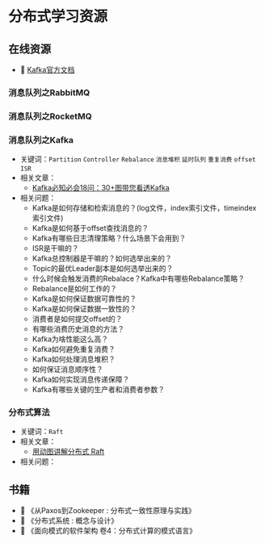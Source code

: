 # 分布式学习资源

## 在线资源

* :office: [Kafka官方文档](https://kafka.apache.org/documentation/)

### 消息队列之RabbitMQ

### 消息队列之RocketMQ

### 消息队列之Kafka

- 关键词：`Partition` `Controller` `Rebalance` `消息堆积` `延时队列` `重复消费` `offset` `ISR`
- 相关文章：
    - [Kafka必知必会18问：30+图带您看透Kafka](https://www.itzhai.com/articles/deep-understanding-of-kafka.html)
- 相关问题：
    - Kafka是如何存储和检索消息的？(log文件，index索引文件，timeindex索引文件)
    - Kafka是如何基于offset查找消息的？
    - Kafka有哪些日志清理策略？什么场景下会用到？
    - ISR是干嘛的？
    - Kafka总控制器是干嘛的？如何选举出来的？
    - Topic的最优Leader副本是如何选举出来的？
    - 什么时候会触发消费的Rebalace？Kafka中有哪些Rebalance策略？
    - Rebalance是如何工作的？
    - Kafka是如何保证数据可靠性的？
    - Kafka是如何保证数据一致性的？
    - 消费者是如何提交offset的？
    - 有哪些消费历史消息的方法？
    - Kafka为啥性能这么高？
    - Kafka如何避免重复消费？
    - Kafka如何处理消息堆积？
    - 如何保证消息顺序性？
    - Kafka如何实现消息传递保障？
    - Kafka有哪些关键的生产者和消费者参数？
  
### 分布式算法

- 关键词：`Raft`
- 相关文章：
  - [用动图讲解分布式 Raft](https://mp.weixin.qq.com/s/US12ux7osqH_L0CtQyw-9A)
- 相关问题：

## 书籍

* :book: 《从Paxos到Zookeeper : 分布式一致性原理与实践》
* :book: 《分布式系统 : 概念与设计》
* :book: 《面向模式的软件架构 卷4：分布式计算的模式语言》



